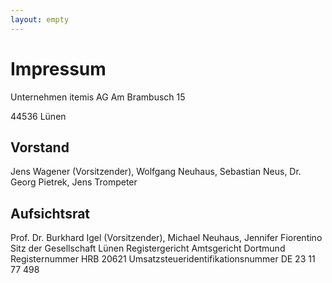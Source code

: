 ```yaml
---
layout: empty
---
```


Impressum
=========================

Unternehmen
itemis AG
Am Brambusch 15

44536 Lünen

Vorstand
------------------------------
Jens Wagener (Vorsitzender), Wolfgang Neuhaus, Sebastian Neus, Dr. Georg Pietrek, Jens Trompeter

Aufsichtsrat
------------------------------
Prof. Dr. Burkhard Igel (Vorsitzender), Michael Neuhaus, Jennifer Fiorentino
Sitz der Gesellschaft
Lünen
Registergericht
Amtsgericht Dortmund Registernummer HRB 20621
Umsatzsteueridentifikationsnummer
DE 23 11 77 498
